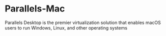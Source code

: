 # Parallels-Mac
Parallels Desktop is the premier virtualization solution that enables macOS users to run Windows, Linux, and other operating systems
